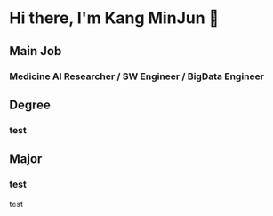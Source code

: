 # Hi there, I'm Kang MinJun 👋
## Main Job
### Medicine AI Researcher / SW Engineer / BigData Engineer

## Degree
### test

## Major
### test

test
